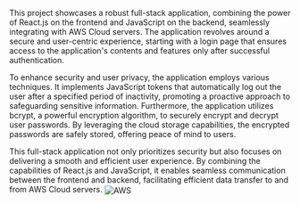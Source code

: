 This project showcases a robust full-stack application, combining the power of React.js on the frontend and JavaScript on the backend, seamlessly integrating with AWS Cloud servers. The application revolves around a secure and user-centric experience, starting with a login page that ensures access to the application's contents and features only after successful authentication.

To enhance security and user privacy, the application employs various techniques. It implements JavaScript tokens that automatically log out the user after a specified period of inactivity, promoting a proactive approach to safeguarding sensitive information. Furthermore, the application utilizes bcrypt, a powerful encryption algorithm, to securely encrypt and decrypt user passwords. By leveraging the cloud storage capabilities, the encrypted passwords are safely stored, offering peace of mind to users.

This full-stack application not only prioritizes security but also focuses on delivering a smooth and efficient user experience. By combining the capabilities of React.js and JavaScript, it enables seamless communication between the frontend and backend, facilitating efficient data transfer to and from AWS Cloud servers.
<img src="" align="center" alt="AWS">
